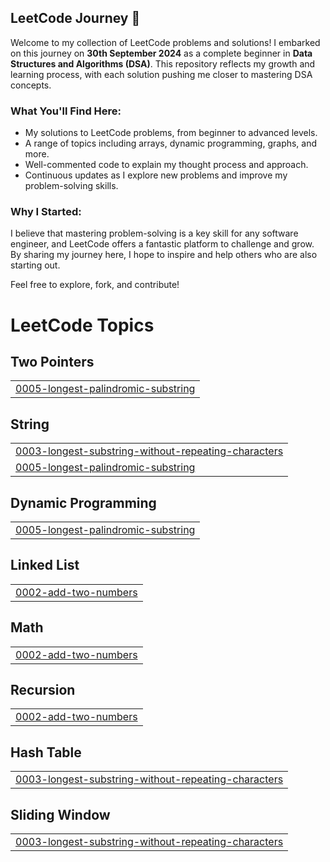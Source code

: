 ## LeetCode Journey 🚀

Welcome to my collection of LeetCode problems and solutions! I embarked on this journey on **30th September 2024** as a complete beginner in **Data Structures and Algorithms (DSA)**. This repository reflects my growth and learning process, with each solution pushing me closer to mastering DSA concepts.

### What You'll Find Here:

- My solutions to LeetCode problems, from beginner to advanced levels.
- A range of topics including arrays, dynamic programming, graphs, and more.
- Well-commented code to explain my thought process and approach.
- Continuous updates as I explore new problems and improve my problem-solving skills.

### Why I Started:

I believe that mastering problem-solving is a key skill for any software engineer, and LeetCode offers a fantastic platform to challenge and grow. By sharing my journey here, I hope to inspire and help others who are also starting out.

Feel free to explore, fork, and contribute!

<!---LeetCode Topics Start-->
# LeetCode Topics
## Two Pointers
|  |
| ------- |
| [0005-longest-palindromic-substring](https://github.com/ToxicPanda-l3d/LeetCode/tree/master/0005-longest-palindromic-substring) |
## String
|  |
| ------- |
| [0003-longest-substring-without-repeating-characters](https://github.com/ToxicPanda-l3d/LeetCode/tree/master/0003-longest-substring-without-repeating-characters) |
| [0005-longest-palindromic-substring](https://github.com/ToxicPanda-l3d/LeetCode/tree/master/0005-longest-palindromic-substring) |
## Dynamic Programming
|  |
| ------- |
| [0005-longest-palindromic-substring](https://github.com/ToxicPanda-l3d/LeetCode/tree/master/0005-longest-palindromic-substring) |
## Linked List
|  |
| ------- |
| [0002-add-two-numbers](https://github.com/ToxicPanda-l3d/LeetCode/tree/master/0002-add-two-numbers) |
## Math
|  |
| ------- |
| [0002-add-two-numbers](https://github.com/ToxicPanda-l3d/LeetCode/tree/master/0002-add-two-numbers) |
## Recursion
|  |
| ------- |
| [0002-add-two-numbers](https://github.com/ToxicPanda-l3d/LeetCode/tree/master/0002-add-two-numbers) |
## Hash Table
|  |
| ------- |
| [0003-longest-substring-without-repeating-characters](https://github.com/ToxicPanda-l3d/LeetCode/tree/master/0003-longest-substring-without-repeating-characters) |
## Sliding Window
|  |
| ------- |
| [0003-longest-substring-without-repeating-characters](https://github.com/ToxicPanda-l3d/LeetCode/tree/master/0003-longest-substring-without-repeating-characters) |
<!---LeetCode Topics End-->